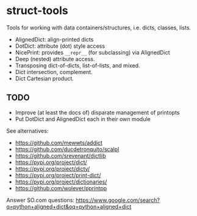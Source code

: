 # struct-tools

Tools for working with data containers/structures,
i.e. dicts, classes, lists.

- AlignedDict: align-printed dicts
- DotDict: attribute (dot) style access
- NicePrint: provides `__repr__` (for subclassing) via AlignedDict 
- Deep (nested) attribute access.
- Transposing dict-of-dicts, list-of-lists, and mixed.
- Dict intersection, complement.
- Dict Cartesian product.

## TODO

- Improve (at least the docs of) disparate management of printopts
- Put DotDict and AlignedDict each in their own module

See alternatives:

- <https://github.com/mewwts/addict>
- <https://github.com/ducdetronquito/scalpl>
- <https://github.com/srevenant/dictlib>
- <https://pypi.org/project/dict/>
- <https://pypi.org/project/dicty/>
- <https://pypi.org/project/print-dict/>
- <https://pypi.org/project/dictionaries/>
- <https://github.com/wolever/pprintpp>

Answer SO.com questions:
<https://www.google.com/search?q=python+aligned+dict&oq=python+aligned+dict>
